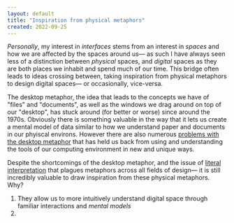 ```yaml
---
layout: default
title: "Inspiration from physical metaphors"
created: 2022-09-25
---
```


*Personally*, my interest in *interfaces* stems from an interest in *spaces* and how we are affected by the spaces around us— as such I have always seen less of a distinction between *physical* spaces, and *digital* spaces as they are both places we inhabit and spend much of our time. This bridge often leads to ideas crossing between, taking inspiration from physical metaphors to design digital spaces— or occasionally, vice-versa.

The desktop metaphor, the idea that leads to the concepts we have of "files" and "documents", as well as the windows we drag around on top of our "desktop", has stuck around (for better or worse) since around the 1970s. Obviously there is something valuable in the way that it lets us create a mental model of data similar to how we understand paper and documents in our phyiscal environs. However there are also numerous [problems with the desktop metaphor](/notes/problems-with-the-desktop-metaphor) that has held us back from using and understanding the tools of our computing environment in new and unique ways.

Despite the shortcomings of the desktop metaphor, and the issue of [literal interpretation](/notes/metaphors-are-taken-too-literally) that plagues metaphors across all fields of design— it is still incredibly valuable to draw inspiration from these physical metaphors. Why?

1. They allow us to more intuitively understand digital space through familiar interactions and *mental models*
2. 
